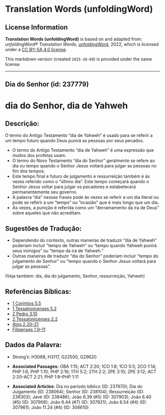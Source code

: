 # Translation Words (unfoldingWord)

## License Information

**Translation Words (unfoldingWord)** is based on and adapted from: _unfoldingWord® Translation Words_, [unfoldingWord](https://unfoldingword.org/utw), 2022, which is licensed under a [CC BY-SA 4.0 license](https://creativecommons.org/licenses/by-sa/4.0/legalcode.en).

This markdown version (created `2025-10-09`) is provided under the same license.



--------------------------------

## Dia do Senhor (id: 237779)

dia do Senhor, dia de Yahweh
============================

Descrição:
----------

O termo do Antigo Testamento “dia de Yahweh” é usado para se referir a um tempo futuro quando Deus punirá as pessoas por seus pecados.

* O termo do Antigo Testamento “dia de Yahweh” é uma expressão que muitos dos profetas usam.
* O termo do Novo Testamento “dia do Senhor” geralmente se refere ao dia ou tempo quando o Senhor Jesus voltará para julgar as pessoas no fim dos tempos.
* Este tempo final e futuro de julgamento e ressurreição também é às vezes referido como o “último dia”. Este tempo começará quando o Senhor Jesus voltar para julgar os pecadores e estabelecerá permanentemente seu governo.
* A palavra “dia” nessas frases pode às vezes se referir a um dia literal ou pode se referir a um “tempo” ou “ocasião” que é mais longo que um dia.
* Às vezes, a punição é referida como um “derramamento da ira de Deus” sobre aqueles que não acreditam.

Sugestões de Tradução:
----------------------

* Dependendo do contexto, outras maneiras de traduzir “dia de Yahweh” poderiam incluir “tempo de Yahweh” ou “tempo quando Yahweh punirá seus inimigos” ou “tempo da ira de Yahweh.”
* Outras maneiras de traduzir “dia do Senhor” poderiam incluir “tempo do julgamento do Senhor” ou “tempo quando o Senhor Jesus voltará para julgar as pessoas”.

(Veja também: dia, dia do julgamento, Senhor, ressurreição, Yahweh)

Referências Bíblicas:
---------------------

* [1 Coríntios 5\.5](https://ref.ly/1Cor5:5)
* [1 Tessalonicenses 5\.2](https://ref.ly/1Thess5:2)
* [2 Pedro 3\.10](https://ref.ly/2Pet3:10)
* [2 Tessalonicenses 2\.2](https://ref.ly/2Thess2:2)
* [Atos 2\.20–21](https://ref.ly/Acts2:20-Acts2:21)
* [Filipenses 1\.9–11](https://ref.ly/Phil1:9-Phil1:11)

Dados da Palavra:
-----------------

* Strong’s: H3068, H3117, G22500, G29620

* **Associated Passages:** OBA 1:15; ACT 2:20; 1CO 1:8; 1CO 5:5; 2CO 1:14; PHP 1:6; PHP 1:10; PHP 2:16; 1TH 5:2; 2TH 2:2; 2PE 3:10; 2PE 3:12; ACT 2:20–ACT 2:21; PHP 1:9–PHP 1:11
* **Associated Articles:** Dia no período bíblico (ID: 237670); Dia do Julgamento (ID: 238064); Senhor (ID: 238104); Ressurreição (ID: 238303); Javé (ID: 238486); João 6.39 (#5) (ID: 307903); João 6.40 (#5) (ID: 307908); João 6.44 (#7) (ID: 307921); João 6.54 (#4) (ID: 307961); João 11.24 (#4) (ID: 308610)

